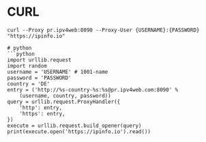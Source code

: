 # CURL
```
curl --Proxy pr.ipv4web:8090 --Proxy-User {USERNAME}:{PASSWORD} "https://ipinfo.io"

# python
```python
import urllib.request
import random
username = 'USERNAME' # 1001-name
password = 'PASSWORD'
country = 'DE'
entry = ('http://%s-country-%s:%s@pr.ipv4web.com:8090' %
    (username, country, password))
query = urllib.request.ProxyHandler({
    'http': entry,
    'https': entry,
})
execute = urllib.request.build_opener(query)
print(execute.open('https://ipinfo.io').read())

